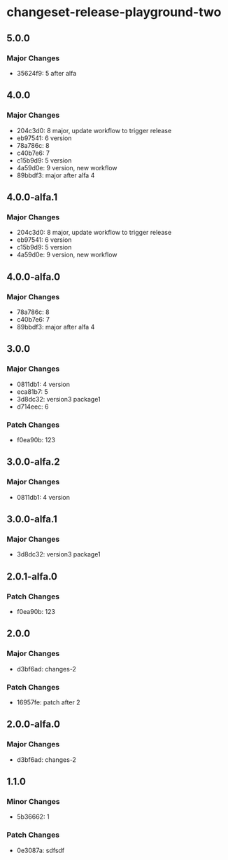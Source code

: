 # changeset-release-playground-two

## 5.0.0

### Major Changes

- 35624f9: 5 after alfa

## 4.0.0

### Major Changes

- 204c3d0: 8 major, update workflow to trigger release
- eb97541: 6 version
- 78a786c: 8
- c40b7e6: 7
- c15b9d9: 5 version
- 4a59d0e: 9 version, new workflow
- 89bbdf3: major after alfa 4

## 4.0.0-alfa.1

### Major Changes

- 204c3d0: 8 major, update workflow to trigger release
- eb97541: 6 version
- c15b9d9: 5 version
- 4a59d0e: 9 version, new workflow

## 4.0.0-alfa.0

### Major Changes

- 78a786c: 8
- c40b7e6: 7
- 89bbdf3: major after alfa 4

## 3.0.0

### Major Changes

- 0811db1: 4 version
- eca81b7: 5
- 3d8dc32: version3 package1
- d714eec: 6

### Patch Changes

- f0ea90b: 123

## 3.0.0-alfa.2

### Major Changes

- 0811db1: 4 version

## 3.0.0-alfa.1

### Major Changes

- 3d8dc32: version3 package1

## 2.0.1-alfa.0

### Patch Changes

- f0ea90b: 123

## 2.0.0

### Major Changes

- d3bf6ad: changes-2

### Patch Changes

- 16957fe: patch after 2

## 2.0.0-alfa.0

### Major Changes

- d3bf6ad: changes-2

## 1.1.0

### Minor Changes

- 5b36662: 1

### Patch Changes

- 0e3087a: sdfsdf
